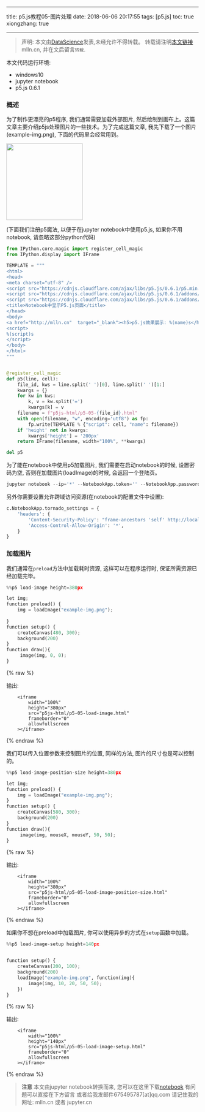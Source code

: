 
---
title: p5.js教程05-图片处理
date: 2018-06-06 20:17:55
tags: [p5.js]
toc: true
xiongzhang: true


---
<span></span>
<!-- more -->

> 声明: 本文由[DataScience](http://mlln.cn)发表,未经允许不得转载。 转载请注明[本文链接](http://mlln.cn)mlln.cn, 并在文后留言`转载`.

本文代码运行环境:

- windows10
- jupyter notebook
- p5.js 0.6.1

### 概述

为了制作更漂亮的p5程序, 我们通常需要加载外部图片, 然后绘制到画布上。这篇文章主要介绍p5js处理图片的一些技术。为了完成这篇文章, 我先下载了一个图片(example-img.png), 下面的代码里会经常用到。

<img src="p5js-html/example-img.png" width="200px" />


(下面我们注册p5魔法, 以便于在jupyter notebook中使用p5.js, 如果你不用notebook, 请忽略这部分python代码)


```python
from IPython.core.magic import register_cell_magic
from IPython.display import IFrame

TEMPLATE = """
<html>
<head>
<meta charset="utf-8" />
<script src="https://cdnjs.cloudflare.com/ajax/libs/p5.js/0.6.1/p5.min.js"></script>
<script src="https://cdnjs.cloudflare.com/ajax/libs/p5.js/0.6.1/addons/p5.dom.min.js"></script>
<script src="https://cdnjs.cloudflare.com/ajax/libs/p5.js/0.6.1/addons/p5.sound.min.js"></script>
<title>Notebook中显示P5.js页面</title>
</head>
<body>
<a href="http://mlln.cn"  target="_blank"><h5>p5.js效果展示: %(name)s</h5></a>
<script>
%(script)s
</script>
</body>
</html>
"""


@register_cell_magic
def p5(line, cell):
    file_id, kws = line.split(' ')[0], line.split(' ')[1:]
    kwargs = {}
    for kw in kws:
        k, v = kw.split('=')
        kwargs[k] = v
    filename = f"p5js-html/p5-05-{file_id}.html"
    with open(filename, "w", encoding='utf8') as fp:
        fp.write(TEMPLATE % {"script": cell, "name": filename})
    if 'height' not in kwargs:
        kwargs['height'] = '200px'
    return IFrame(filename, width="100%", **kwargs)

del p5
```

为了能在notebook中使用p5加载图片, 我们需要在启动notebook的时候, 设置密码为空, 否则在加载图片(loadImage)的时候, 会返回一个登陆页。

```python
jupyter notebook --ip='*' --NotebookApp.token='' --NotebookApp.password=''
```

另外你需要设置允许跨域访问资源(在notebook的配置文件中设置):

```python
c.NotebookApp.tornado_settings = {
    'headers': {
        'Content-Security-Policy': "frame-ancestors 'self' http://localhost:8888 ",
        'Access-Control-Allow-Origin': '*',
    }
}
```


### 加载图片

我们通常在`preload`方法中加载耗时资源, 这样可以在程序运行时, 保证所需资源已经加载完毕。


```python
%%p5 load-image height=380px

let img;
function preload() {  
    img = loadImage("example-img.png");
    
}
function setup() {  
    createCanvas(480, 300); 
    background(200)
}
function draw(){
     image(img, 0, 0); 
}
```




{% raw %}
<div class="output">
输出:

        <iframe
            width="100%"
            height="380px"
            src="p5js-html/p5-05-load-image.html"
            frameborder="0"
            allowfullscreen
        ></iframe>
        
</div>
{% endraw %}



我们可以传入位置参数来控制图片的位置, 同样的方法, 图片的尺寸也是可以控制的。


```python
%%p5 load-image-position-size height=380px

let img;
function preload() {  
    img = loadImage("example-img.png");
}
function setup() {  
    createCanvas(580, 300); 
    background(200)
}
function draw(){
     image(img, mouseX, mouseY, 50, 50); 
}
```




{% raw %}
<div class="output">
输出:

        <iframe
            width="100%"
            height="380px"
            src="p5js-html/p5-05-load-image-position-size.html"
            frameborder="0"
            allowfullscreen
        ></iframe>
        
</div>
{% endraw %}



如果你不想在preload中加载图片, 你可以使用异步的方式在`setup`函数中加载。


```python
%%p5 load-image-setup height=140px


function setup() {  
    createCanvas(200, 100); 
    background(200)
    loadImage("example-img.png", function(img){
        image(img, 10, 20, 50, 50); 
    })
}

```




{% raw %}
<div class="output">
输出:

        <iframe
            width="100%"
            height="140px"
            src="p5js-html/p5-05-load-image-setup.html"
            frameborder="0"
            allowfullscreen
        ></iframe>
        
</div>
{% endraw %}




> **注意**
> 本文由jupyter notebook转换而来, 您可以在这里下载[notebook](p5.js教程05-图片处理.ipynb)
> 有问题可以直接在下方留言
> 或者给我发邮件675495787[at]qq.com
> 请记住我的网址: mlln.cn 或者 jupyter.cn
